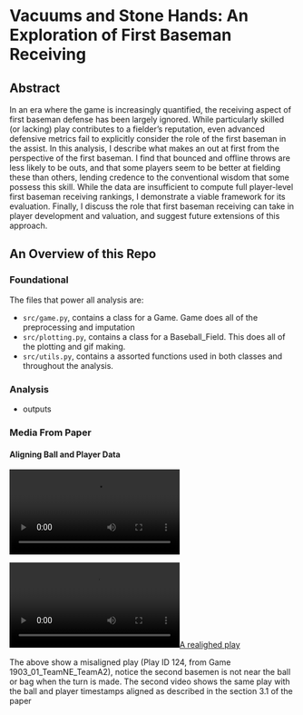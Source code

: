 # Vacuums and Stone Hands: An Exploration of First Baseman Receiving

## Abstract

In an era where the game is increasingly quantified, the receiving aspect of first baseman defense has been largely ignored. While particularly skilled (or lacking) play contributes to a fielder’s reputation, even advanced defensive metrics fail to explicitly consider the role of the first baseman in the assist. In this analysis, I describe what makes an out at first from the perspective of the first baseman. I find that bounced and offline throws are less likely to be outs, and that some players seem to be better at fielding these than others, lending credence to the conventional wisdom that some possess this skill. While the data are insufficient to compute full player-level first baseman receiving rankings, I demonstrate a viable framework for its evaluation. Finally, I discuss the role that first baseman receiving can take in player development and valuation, and suggest future extensions of this approach.


## An Overview of this Repo

### Foundational
The files that power all analysis are:
- `src/game.py`, contains a class for a Game. Game does all of the preprocessing and imputation 
- `src/plotting.py`, contains a class for a Baseball_Field. This does all of the plotting and gif making.
- `src/utils.py`, contains a assorted functions used in both classes and throughout the analysis.

### Analysis


- outputs

### Media From Paper

#### Aligning Ball and Player Data

![A misalighed play](media_for_paper/dp_misaligned_ts.mp4)

[![A realighed play](media_for_paper/dp_realigned_ts.mp4)](https://raw.githubusercontent.com/nicholson2208/smt-data-challenge/main/media_for_paper/dp_misaligned_ts.mp4)

The above show a misaligned play (Play ID 124, from Game 1903_01_TeamNE_TeamA2), notice the second basemen is not near the ball or bag when the turn is made. The second video shows the same play with the ball and player timestamps aligned as described in the section 3.1 of the paper


